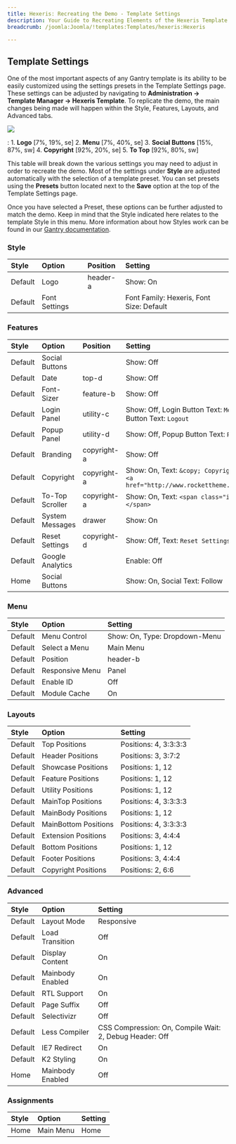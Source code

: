 ```yaml
---
title: Hexeris: Recreating the Demo - Template Settings
description: Your Guide to Recreating Elements of the Hexeris Template for Joomla
breadcrumb: /joomla:Joomla/!templates:Templates/hexeris:Hexeris

---
```


Template Settings
-----
One of the most important aspects of any Gantry template is its ability to be easily customized using the settings presets in the Template Settings page. These settings can be adjusted by navigating to **Administration -> Template Manager -> Hexeris Template**. To replicate the demo, the main changes being made will happen within the Style, Features, Layouts, and Advanced tabs. 

![][hexeris2]

:   1. **Logo**  [7%, 19%, se]
    2. **Menu**  [7%, 40%, se]
    3. **Social Buttons** [15%, 87%, sw]
    4. **Copyright**  [92%, 20%, se]
    5. **To Top**  [92%, 80%, sw]

This table will break down the various settings you may need to adjust in order to recreate the demo. Most of the settings under **Style** are adjusted automatically with the selection of a template preset. You can set presets using the **Presets** button located next to the **Save** option at the top of the Template Settings page.

Once you have selected a Preset, these options can be further adjusted to match the demo. Keep in mind that the Style indicated here relates to the template Style in this menu. More information about how Styles work can be found in our [Gantry documentation][Style].

### Style
| Style   | Option        | Position | Setting                                  |  
| :------ | :------------ | :------- | :--------------------------------------- |  
| Default | Logo          | header-a | Show: On                                 |  
| Default | Font Settings |          | Font Family: Hexeris, Font Size: Default |  

### Features
| Style   | Option           | Position                      | Setting                                                                                                  |  
| :------ | :--------------- | :---------------------------- | :------------------------------------------------------------------------------------------------------- |  
| Default | Social Buttons   |                               | Show: Off                                                                                                |  
| Default | Date             | top-d                         | Show: Off                                                                                                |  
| Default | Font-Sizer       | feature-b                     | Show: Off                                                                                                |  
| Default | Login Panel      | utility-c                     | Show: Off, Login Button Text: `Member Login`, Logout Button Text: `Logout`                               |  
| Default | Popup Panel      | utility-d                     | Show: Off, Popup Button Text: `Popup Module`                                                             |  
| Default | Branding         | copyright-a                   | Show: Off                                                                                                |  
| Default | Copyright        | copyright-a                   | Show: On, Text: `&copy; Copyright 2013. Powered by <a href="http://www.rockettheme.com/">RocketTheme</a>`|  
| Default | To-Top Scroller  | copyright-a                   | Show: On, Text: `<span class="icon-chevron-up"></span>`                                                  |  
| Default | System Messages  | drawer                        | Show: On                                                                                                 |  
| Default | Reset Settings   | copyright-d                   | Show: Off, Text: `Reset Settings`                                                                        |  
| Default | Google Analytics |                               | Enable: Off                                                                                              |  
| Home    | Social Buttons   |                               | Show: On, Social Text: Follow                                                                            |

### Menu
| Style   | Option          | Setting                       |  
| :------ | :-------------- | :---------------------------- |  
| Default | Menu Control    | Show: On, Type: Dropdown-Menu |  
| Default | Select a Menu   | Main Menu                     |  
| Default | Position        | header-b                      |  
| Default | Responsive Menu | Panel                         |  
| Default | Enable ID       | Off                           |  
| Default | Module Cache    | On                            |  

### Layouts
| Style   | Option               | Setting               |  
| :------ | :------------------- | :-------------------- |  
| Default | Top Positions        | Positions: 4, 3:3:3:3 |  
| Default | Header Positions     | Positions: 3, 3:7:2   |  
| Default | Showcase Positions   | Positions: 1, 12      |  
| Default | Feature Positions    | Positions: 1, 12      |  
| Default | Utility Positions    | Positions: 1, 12      |  
| Default | MainTop Positions    | Positions: 4, 3:3:3:3 |  
| Default | MainBody Positions   | Positions: 1, 12      |  
| Default | MainBottom Positions | Positions: 4, 3:3:3:3 |  
| Default | Extension Positions  | Positions: 3, 4:4:4   |  
| Default | Bottom Positions     | Positions: 1, 12      |  
| Default | Footer Positions     | Positions: 3, 4:4:4   |  
| Default | Copyright Positions  | Positions: 2, 6:6     |  

### Advanced
| Style   | Option           | Setting                                                 |  
| :------ | :--------------- | :------------------------------------------------------ |  
| Default | Layout Mode      | Responsive                                              |  
| Default | Load Transition  | Off                                                     |  
| Default | Display Content  | On                                                      |  
| Default | Mainbody Enabled | On                                                      |  
| Default | RTL Support      | On                                                      |  
| Default | Page Suffix      | Off                                                     |  
| Default | Selectivizr      | Off                                                     |  
| Default | Less Compiler    | CSS Compression: On, Compile Wait: 2, Debug Header: Off |  
| Default | IE7 Redirect     | On                                                      |  
| Default | K2 Styling       | On                                                      |  
| Home    | Mainbody Enabled | Off                                                     |   

### Assignments
| Style | Option    | Setting |  
| :---- | :-------- | :------ |  
| Home  | Main Menu | Home    |  

[demo25]: assets/Hexeris.jpg
[menu]: ../../start/menu.md
[Style]: http://docs.gantry.org/gantry4/configure
[hexeris2]: assets/hexeris.jpeg